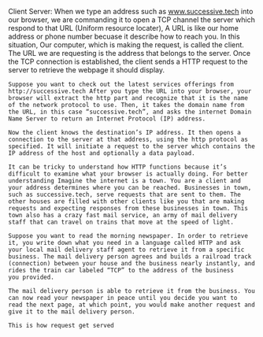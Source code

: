Client Server: When we type an address such as www.successive.tech into our browser, we are commanding it to open a TCP channel the server 
which respond to that URL (Uniform resource locater), A URL is like our home address or phone number becuase it describe how to reach you.
In this situation, Our computer, which is making the request, is called the client. The URL we are requesting is the address that belongs to 
the server. Once the TCP connection is established, the client sends a HTTP request to the server to retrieve the webpage it should display.

    Suppose you want to check out the latest services offerings from http://successive.tech After you type the URL into your browser, your 
    browser will extract the http part and recognize that it is the name of the network protocol to use. Then, it takes the domain name from 
    the URL, in this case “successive.tech”, and asks the internet Domain Name Server to return an Internet Protocol (IP) address.

    Now the client knows the destination’s IP address. It then opens a connection to the server at that address, using the http protocol as 
    specified. It will initiate a request to the server which contains the IP address of the host and optionally a data payload.

    It can be tricky to understand how HTTP functions because it’s difficult to examine what your browser is actually doing. For better 
    understanding Imagine the internet is a town. You are a client and your address determines where you can be reached. Businesses in town, 
    such as successive.tech, serve requests that are sent to them. The other houses are filled with other clients like you that are making 
    requests and expecting responses from these businesses in town. This town also has a crazy fast mail service, an army of mail delivery 
    staff that can travel on trains that move at the speed of light.

    Suppose you want to read the morning newspaper. In order to retrieve it, you write down what you need in a language called HTTP and ask 
    your local mail delivery staff agent to retrieve it from a specific business. The mail delivery person agrees and builds a railroad track 
    (connection) between your house and the business nearly instantly, and rides the train car labeled “TCP” to the address of the business 
    you provided. 

    The mail delivery person is able to retrieve it from the business. You can now read your newspaper in peace until you decide you want to 
    read the next page, at which point, you would make another request and give it to the mail delivery person.

    This is how request get served